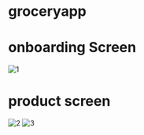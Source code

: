 # groceryapp

# onboarding Screen
![1](https://user-images.githubusercontent.com/124202145/223208016-09fbf20f-1ef9-40d4-9abf-5b0cd8f4b9c2.png)

# product screen
![2](https://user-images.githubusercontent.com/124202145/223208701-7cfdf275-138a-4139-93d5-4edde790e5e2.png)
![3](https://user-images.githubusercontent.com/124202145/223208929-02d08d49-2b52-4357-8539-6fb1abb2c28e.png)


